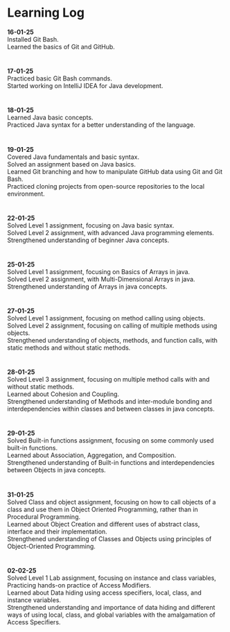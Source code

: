 <h1>Learning Log</h1>

<p><strong>16-01-25</strong><br>
Installed Git Bash.<br>
Learned the basics of Git and GitHub.</p>
<h1> </h1>

<p><strong>17-01-25</strong><br>
Practiced basic Git Bash commands.<br>
Started working on IntelliJ IDEA for Java development.</p>
<h1> </h1>

<p><strong>18-01-25</strong><br>
Learned Java basic concepts.<br>
Practiced Java syntax for a better understanding of the language.</p>
<h1> </h1>

<p><strong>19-01-25</strong><br>
Covered Java fundamentals and basic syntax.<br>
Solved an assignment based on Java basics.<br>
Learned Git branching and how to manipulate GitHub data using Git and Git Bash.<br>
Practiced cloning projects from open-source repositories to the local environment.</p>
<h1> </h1>

<p><strong>22-01-25</strong><br>
Solved Level 1 assignment, focusing on Java basic syntax.<br>
Solved Level 2 assignment, with advanced Java programming elements.<br>
Strengthened understanding of beginner Java concepts.</p>
<h1> </h1>

<p><strong>25-01-25</strong><br>
Solved Level 1 assignment, focusing on Basics of Arrays in java.<br>
Solved Level 2 assignment, with Multi-Dimensional Arrays in java.<br>
Strengthened understanding of Arrays in java concepts.</p>
<h1> </h1>

<p><strong>27-01-25</strong><br>
Solved Level 1 assignment, focusing on method calling using objects.<br>
Solved Level 2 assignment, focusing on calling of multiple methods using objects.<br>
Strengthened understanding of objects, methods, and function calls, with static methods and without static methods.</p>
<h1> </h1>

<p><strong>28-01-25</strong><br>
Solved Level 3 assignment, focusing on multiple method calls with and without static methods.<br>
Learned about Cohesion and Coupling.<br>
Strengthened understanding of Methods and inter-module bonding and interdependencies within classes and between classes in java concepts.</p>
<h1> </h1>

<p><strong>29-01-25</strong><br>
Solved Built-in functions assignment, focusing on some commonly used built-in functions.<br>
Learned about Association, Aggregation, and Composition.<br>
Strengthened understanding of Built-in functions and interdependencies between Objects in java concepts.</p>
<h1> </h1>

<p><strong>31-01-25</strong><br>
Solved Class and object assignment, focusing on how to call objects of a class and use them in Object Oriented Programming, rather than in Procedural Programming.<br>
Learned about Object Creation and different uses of abstract class, interface and their implementation.<br>
Strengthened understanding of Classes and Objects using principles of Object-Oriented Programming.</p>
<h1> </h1>

<p><strong>02-02-25</strong><br>
Solved Level 1 Lab assignment, focusing on instance and class variables, Practicing hands-on practice of Access Modifiers.<br>
Learned about Data hiding using access specifiers, local, class, and instance variables.<br>
Strengthened understanding and importance of data hiding and different ways of using local, class, and global variables with the amalgamation of Access Specifiers.</p>
<h1> </h1>
